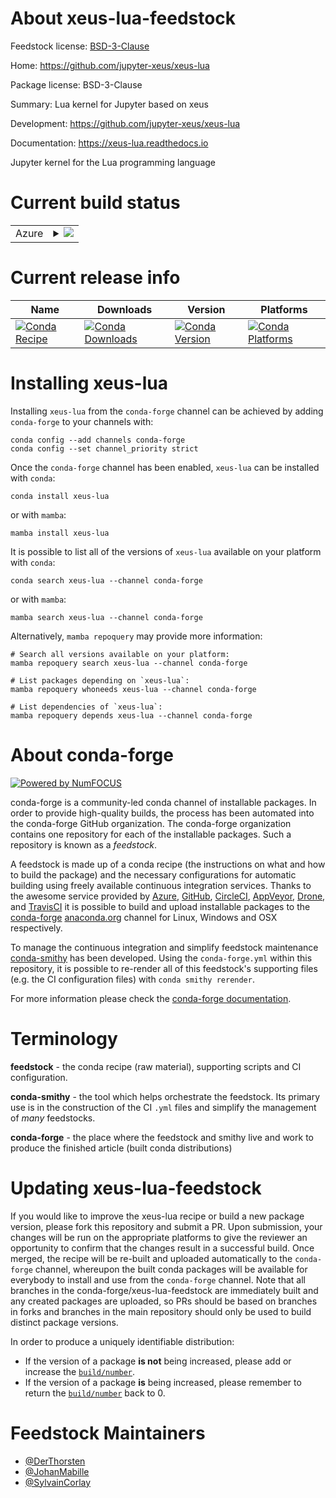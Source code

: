 About xeus-lua-feedstock
========================

Feedstock license: [BSD-3-Clause](https://github.com/conda-forge/xeus-lua-feedstock/blob/main/LICENSE.txt)

Home: https://github.com/jupyter-xeus/xeus-lua

Package license: BSD-3-Clause

Summary: Lua kernel for Jupyter based on xeus

Development: https://github.com/jupyter-xeus/xeus-lua

Documentation: https://xeus-lua.readthedocs.io

Jupyter kernel for the Lua programming language

Current build status
====================


<table>
    
  <tr>
    <td>Azure</td>
    <td>
      <details>
        <summary>
          <a href="https://dev.azure.com/conda-forge/feedstock-builds/_build/latest?definitionId=13803&branchName=main">
            <img src="https://dev.azure.com/conda-forge/feedstock-builds/_apis/build/status/xeus-lua-feedstock?branchName=main">
          </a>
        </summary>
        <table>
          <thead><tr><th>Variant</th><th>Status</th></tr></thead>
          <tbody><tr>
              <td>linux_64</td>
              <td>
                <a href="https://dev.azure.com/conda-forge/feedstock-builds/_build/latest?definitionId=13803&branchName=main">
                  <img src="https://dev.azure.com/conda-forge/feedstock-builds/_apis/build/status/xeus-lua-feedstock?branchName=main&jobName=linux&configuration=linux%20linux_64_" alt="variant">
                </a>
              </td>
            </tr><tr>
              <td>osx_64</td>
              <td>
                <a href="https://dev.azure.com/conda-forge/feedstock-builds/_build/latest?definitionId=13803&branchName=main">
                  <img src="https://dev.azure.com/conda-forge/feedstock-builds/_apis/build/status/xeus-lua-feedstock?branchName=main&jobName=osx&configuration=osx%20osx_64_" alt="variant">
                </a>
              </td>
            </tr><tr>
              <td>win_64</td>
              <td>
                <a href="https://dev.azure.com/conda-forge/feedstock-builds/_build/latest?definitionId=13803&branchName=main">
                  <img src="https://dev.azure.com/conda-forge/feedstock-builds/_apis/build/status/xeus-lua-feedstock?branchName=main&jobName=win&configuration=win%20win_64_" alt="variant">
                </a>
              </td>
            </tr>
          </tbody>
        </table>
      </details>
    </td>
  </tr>
</table>

Current release info
====================

| Name | Downloads | Version | Platforms |
| --- | --- | --- | --- |
| [![Conda Recipe](https://img.shields.io/badge/recipe-xeus--lua-green.svg)](https://anaconda.org/conda-forge/xeus-lua) | [![Conda Downloads](https://img.shields.io/conda/dn/conda-forge/xeus-lua.svg)](https://anaconda.org/conda-forge/xeus-lua) | [![Conda Version](https://img.shields.io/conda/vn/conda-forge/xeus-lua.svg)](https://anaconda.org/conda-forge/xeus-lua) | [![Conda Platforms](https://img.shields.io/conda/pn/conda-forge/xeus-lua.svg)](https://anaconda.org/conda-forge/xeus-lua) |

Installing xeus-lua
===================

Installing `xeus-lua` from the `conda-forge` channel can be achieved by adding `conda-forge` to your channels with:

```
conda config --add channels conda-forge
conda config --set channel_priority strict
```

Once the `conda-forge` channel has been enabled, `xeus-lua` can be installed with `conda`:

```
conda install xeus-lua
```

or with `mamba`:

```
mamba install xeus-lua
```

It is possible to list all of the versions of `xeus-lua` available on your platform with `conda`:

```
conda search xeus-lua --channel conda-forge
```

or with `mamba`:

```
mamba search xeus-lua --channel conda-forge
```

Alternatively, `mamba repoquery` may provide more information:

```
# Search all versions available on your platform:
mamba repoquery search xeus-lua --channel conda-forge

# List packages depending on `xeus-lua`:
mamba repoquery whoneeds xeus-lua --channel conda-forge

# List dependencies of `xeus-lua`:
mamba repoquery depends xeus-lua --channel conda-forge
```


About conda-forge
=================

[![Powered by
NumFOCUS](https://img.shields.io/badge/powered%20by-NumFOCUS-orange.svg?style=flat&colorA=E1523D&colorB=007D8A)](https://numfocus.org)

conda-forge is a community-led conda channel of installable packages.
In order to provide high-quality builds, the process has been automated into the
conda-forge GitHub organization. The conda-forge organization contains one repository
for each of the installable packages. Such a repository is known as a *feedstock*.

A feedstock is made up of a conda recipe (the instructions on what and how to build
the package) and the necessary configurations for automatic building using freely
available continuous integration services. Thanks to the awesome service provided by
[Azure](https://azure.microsoft.com/en-us/services/devops/), [GitHub](https://github.com/),
[CircleCI](https://circleci.com/), [AppVeyor](https://www.appveyor.com/),
[Drone](https://cloud.drone.io/welcome), and [TravisCI](https://travis-ci.com/)
it is possible to build and upload installable packages to the
[conda-forge](https://anaconda.org/conda-forge) [anaconda.org](https://anaconda.org/)
channel for Linux, Windows and OSX respectively.

To manage the continuous integration and simplify feedstock maintenance
[conda-smithy](https://github.com/conda-forge/conda-smithy) has been developed.
Using the ``conda-forge.yml`` within this repository, it is possible to re-render all of
this feedstock's supporting files (e.g. the CI configuration files) with ``conda smithy rerender``.

For more information please check the [conda-forge documentation](https://conda-forge.org/docs/).

Terminology
===========

**feedstock** - the conda recipe (raw material), supporting scripts and CI configuration.

**conda-smithy** - the tool which helps orchestrate the feedstock.
                   Its primary use is in the construction of the CI ``.yml`` files
                   and simplify the management of *many* feedstocks.

**conda-forge** - the place where the feedstock and smithy live and work to
                  produce the finished article (built conda distributions)


Updating xeus-lua-feedstock
===========================

If you would like to improve the xeus-lua recipe or build a new
package version, please fork this repository and submit a PR. Upon submission,
your changes will be run on the appropriate platforms to give the reviewer an
opportunity to confirm that the changes result in a successful build. Once
merged, the recipe will be re-built and uploaded automatically to the
`conda-forge` channel, whereupon the built conda packages will be available for
everybody to install and use from the `conda-forge` channel.
Note that all branches in the conda-forge/xeus-lua-feedstock are
immediately built and any created packages are uploaded, so PRs should be based
on branches in forks and branches in the main repository should only be used to
build distinct package versions.

In order to produce a uniquely identifiable distribution:
 * If the version of a package **is not** being increased, please add or increase
   the [``build/number``](https://docs.conda.io/projects/conda-build/en/latest/resources/define-metadata.html#build-number-and-string).
 * If the version of a package **is** being increased, please remember to return
   the [``build/number``](https://docs.conda.io/projects/conda-build/en/latest/resources/define-metadata.html#build-number-and-string)
   back to 0.

Feedstock Maintainers
=====================

* [@DerThorsten](https://github.com/DerThorsten/)
* [@JohanMabille](https://github.com/JohanMabille/)
* [@SylvainCorlay](https://github.com/SylvainCorlay/)

